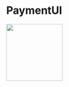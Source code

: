 # PaymentUI
<img src="https://user-images.githubusercontent.com/22488438/75080080-89cbff80-54d0-11ea-8313-87e287160f48.gif" height="150">
